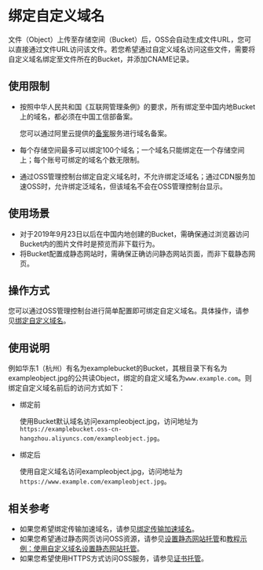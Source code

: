 # 绑定自定义域名

文件（Object）上传至存储空间（Bucket）后，OSS会自动生成文件URL，您可以直接通过文件URL访问该文件。若您希望通过自定义域名访问这些文件，需要将自定义域名绑定至文件所在的Bucket，并添加CNAME记录。

## 使用限制

-   按照中华人民共和国《互联网管理条例》的要求，所有绑定至中国内地Bucket上的域名，都必须在中国工信部备案。

    您可以通过阿里云提供的[备案](https://beian.aliyun.com/order/selfBaIndex.htm)服务进行域名备案。

-   每个存储空间最多可以绑定100个域名；一个域名只能绑定在一个存储空间上；每个账号可绑定的域名个数无限制。
-   通过OSS管理控制台绑定自定义域名时，不允许绑定泛域名；通过CDN服务加速OSS时，允许绑定泛域名，但该域名不会在OSS管理控制台显示。

## 使用场景

-   对于2019年9月23日以后在中国内地创建的Bucket，需确保通过浏览器访问Bucket内的图片文件时是预览而非下载行为。
-   将Bucket配置成静态网站时，需确保正确访问静态网站页面，而非下载静态网页。

## 操作方式

您可以通过OSS管理控制台进行简单配置即可绑定自定义域名。具体操作，请参见[绑定自定义域名](/cn.zh-CN/控制台用户指南/存储空间管理/传输管理/绑定自定义域名.md)。

## 使用说明

例如华东1（杭州）有名为examplebucket的Bucket，其根目录下有名为exampleobject.jpg的公共读Object，绑定的自定义域名为`www.example.com`。则绑定自定义域名前后的访问方式如下：

-   绑定前

    使用Bucket默认域名访问exampleobject.jpg，访问地址为`https://examplebucket.oss-cn-hangzhou.aliyuncs.com/exampleobject.jpg`。

-   绑定后

    使用自定义域名访问exampleobject.jpg，访问地址为`https://www.example.com/exampleobject.jpg`。


## 相关参考

-   如果您希望绑定传输加速域名，请参见[绑定传输加速域名](/cn.zh-CN/控制台用户指南/存储空间管理/传输管理/绑定传输加速域名.md)。
-   如果您希望通过静态网页访问OSS资源，请参见[设置静态网站托管](/cn.zh-CN/控制台用户指南/存储空间管理/基础设置/设置静态网站托管.md)和[教程示例：使用自定义域名设置静态网站托管](/cn.zh-CN/开发指南/静态网站托管/教程示例：使用自定义域名设置静态网站托管.md)。
-   如果您希望使用HTTPS方式访问OSS服务，请参见[证书托管](/cn.zh-CN/控制台用户指南/存储空间管理/传输管理/证书托管.md)。

